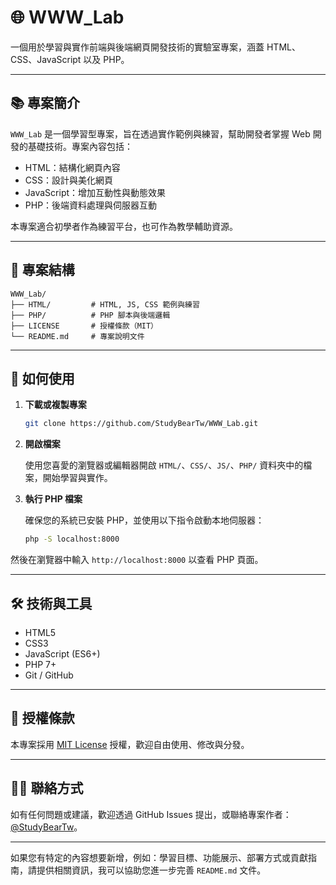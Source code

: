 # 🌐 WWW\_Lab

一個用於學習與實作前端與後端網頁開發技術的實驗室專案，涵蓋 HTML、CSS、JavaScript 以及 PHP。

---

## 📚 專案簡介

`WWW_Lab` 是一個學習型專案，旨在透過實作範例與練習，幫助開發者掌握 Web 開發的基礎技術。專案內容包括：

* HTML：結構化網頁內容
* CSS：設計與美化網頁
* JavaScript：增加互動性與動態效果
* PHP：後端資料處理與伺服器互動

本專案適合初學者作為練習平台，也可作為教學輔助資源。

---

## 📁 專案結構

```
WWW_Lab/
├── HTML/         # HTML, JS, CSS 範例與練習
├── PHP/          # PHP 腳本與後端邏輯
├── LICENSE       # 授權條款（MIT）
└── README.md     # 專案說明文件
```



---

## 🚀 如何使用

1. **下載或複製專案**

   ```bash
   git clone https://github.com/StudyBearTw/WWW_Lab.git
   ```



2. **開啟檔案**

   使用您喜愛的瀏覽器或編輯器開啟 `HTML/`、`CSS/`、`JS/`、`PHP/` 資料夾中的檔案，開始學習與實作。

3. **執行 PHP 檔案**

   確保您的系統已安裝 PHP，並使用以下指令啟動本地伺服器：

   ```bash
   php -S localhost:8000
   ```



然後在瀏覽器中輸入 `http://localhost:8000` 以查看 PHP 頁面。

---

## 🛠 技術與工具

* HTML5
* CSS3
* JavaScript (ES6+)
* PHP 7+
* Git / GitHub

---

## 📄 授權條款

本專案採用 [MIT License](LICENSE) 授權，歡迎自由使用、修改與分發。

---

## 🙋‍♂️ 聯絡方式

如有任何問題或建議，歡迎透過 GitHub Issues 提出，或聯絡專案作者：[@StudyBearTw](https://github.com/StudyBearTw)。

---

如果您有特定的內容想要新增，例如：學習目標、功能展示、部署方式或貢獻指南，請提供相關資訊，我可以協助您進一步完善 `README.md` 文件。
